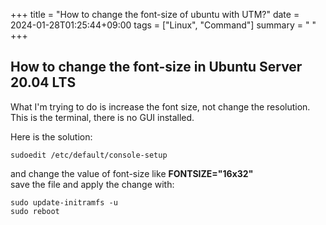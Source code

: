 +++
title = "How to change the font-size of ubuntu with UTM?"
date = 2024-01-28T01:25:44+09:00
tags = ["Linux", "Command"]
summary = " "
+++
## How to change the font-size in Ubuntu Server 20.04 LTS

What I'm trying to do is increase the font size, not change the resolution. This is the terminal, there is no GUI installed.

Here is the solution:

```shell
sudoedit /etc/default/console-setup
```
and change the value of font-size like **FONTSIZE="16x32"**  
save the file and apply the change with:

```shell
sudo update-initramfs -u
sudo reboot
```